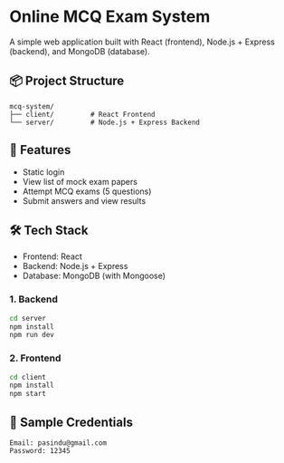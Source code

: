 # Online MCQ Exam System

A simple web application built with React (frontend), Node.js + Express (backend), and MongoDB (database).

## 📦 Project Structure

```
mcq-system/
├── client/         # React Frontend
└── server/         # Node.js + Express Backend
```

## 🚀 Features

- Static login
- View list of mock exam papers
- Attempt MCQ exams (5 questions)
- Submit answers and view results

## 🛠️ Tech Stack

- Frontend: React
- Backend: Node.js + Express
- Database: MongoDB (with Mongoose)



### 1. Backend
```bash
cd server
npm install
npm run dev
```

### 2. Frontend
```bash
cd client
npm install
npm start
```

## 🧪 Sample Credentials

```
Email: pasindu@gmail.com
Password: 12345
```